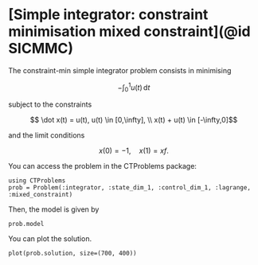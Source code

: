 # [Simple integrator: constraint minimisation mixed constraint](@id SICMMC)

The constraint-min simple integrator problem consists in minimising

```math
    -\int_{0}^{1} u(t) \, \mathrm{d}t
```

subject to the constraints

```math
    \dot x(t) = u(t), u(t) \in [0,\infty], \\
    x(t) + u(t) \in [-\infty,0]
```

and the limit conditions

```math
    x(0) = -1, \quad x(1) = xf.
```

You can access the problem in the CTProblems package:

```@example main
using CTProblems
prob = Problem(:integrator, :state_dim_1, :control_dim_1, :lagrange, :mixed_constraint)
```

Then, the model is given by

```@example main
prob.model
```

You can plot the solution.

```@example main
plot(prob.solution, size=(700, 400))
```
